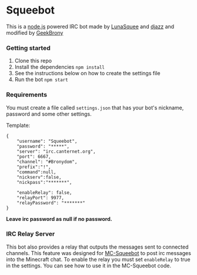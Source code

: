 # Squeebot

This is a [node.js](http://nodejs.org/) powered IRC bot made by [LunaSquee](https://github.com/LunaSquee) and [djazz](https://github.com/daniel-j) and modified by [GeekBrony](https://github.com/geekbrony)

### Getting started
1. Clone this repo
2. Install the dependencies `npm install`
3. See the instructions below on how to create the settings file
4. Run the bot `npm start`

### Requirements
You must create a file called `settings.json` that has your bot's nickname, password and some other settings.

Template:
```
{
    "username": "Squeebot",
    "password": "*****",
    "server": "irc.canternet.org",
    "port": 6667,
    "channel": "#Bronydom",
    "prefix":"!",
    "command":null,
    "nickserv":false,
    "nickpass":"*******",

    "enableRelay": false,
    "relayPort": 9977,
    "relayPassword": "*******"
}
```

**Leave irc password as null if no password.**

### IRC Relay Server
This bot also provides a relay that outputs the messages sent to connected channels. This feature was designed for [MC-Squeebot](https://github.com/LunaSquee/MC-Squeebot) to post irc messages into the Minecraft chat.
To enable the relay you must set `enableRelay` to true in the settings. You can see how to use it in the MC-Squeebot code.
